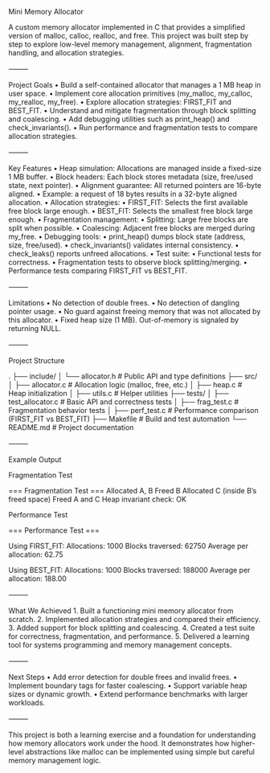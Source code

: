 Mini Memory Allocator

A custom memory allocator implemented in C that provides a simplified version of malloc, calloc, realloc, and free.
This project was built step by step to explore low-level memory management, alignment, fragmentation handling, and allocation strategies.

⸻

Project Goals
• Build a self-contained allocator that manages a 1 MB heap in user space.
• Implement core allocation primitives (my_malloc, my_calloc, my_realloc, my_free).
• Explore allocation strategies: FIRST_FIT and BEST_FIT.
• Understand and mitigate fragmentation through block splitting and coalescing.
• Add debugging utilities such as print_heap() and check_invariants().
• Run performance and fragmentation tests to compare allocation strategies.

⸻

Key Features
• Heap simulation: Allocations are managed inside a fixed-size 1 MB buffer.
• Block headers: Each block stores metadata (size, free/used state, next pointer).
• Alignment guarantee: All returned pointers are 16-byte aligned.
• Example: a request of 18 bytes results in a 32-byte aligned allocation.
• Allocation strategies:
• FIRST_FIT: Selects the first available free block large enough.
• BEST_FIT: Selects the smallest free block large enough.
• Fragmentation management:
• Splitting: Large free blocks are split when possible.
• Coalescing: Adjacent free blocks are merged during my_free.
• Debugging tools:
• print_heap() dumps block state (address, size, free/used).
• check_invariants() validates internal consistency.
• check_leaks() reports unfreed allocations.
• Test suite:
• Functional tests for correctness.
• Fragmentation tests to observe block splitting/merging.
• Performance tests comparing FIRST_FIT vs BEST_FIT.

⸻

Limitations
• No detection of double frees.
• No detection of dangling pointer usage.
• No guard against freeing memory that was not allocated by this allocator.
• Fixed heap size (1 MB). Out-of-memory is signaled by returning NULL.

⸻

Project Structure

.
├── include/
│ └── allocator.h # Public API and type definitions
├── src/
│ ├── allocator.c # Allocation logic (malloc, free, etc.)
│ ├── heap.c # Heap initialization
│ ├── utils.c # Helper utilities
├── tests/
│ ├── test_allocator.c # Basic API and correctness tests
│ ├── frag_test.c # Fragmentation behavior tests
│ ├── perf_test.c # Performance comparison (FIRST_FIT vs BEST_FIT)
├── Makefile # Build and test automation
└── README.md # Project documentation

⸻

Example Output

Fragmentation Test

=== Fragmentation Test ===
Allocated A, B
Freed B
Allocated C (inside B’s freed space)
Freed A and C
Heap invariant check: OK

Performance Test

=== Performance Test ===

Using FIRST_FIT:
Allocations: 1000
Blocks traversed: 62750
Average per allocation: 62.75

Using BEST_FIT:
Allocations: 1000
Blocks traversed: 188000
Average per allocation: 188.00

⸻

What We Achieved 1. Built a functioning mini memory allocator from scratch. 2. Implemented allocation strategies and compared their efficiency. 3. Added support for block splitting and coalescing. 4. Created a test suite for correctness, fragmentation, and performance. 5. Delivered a learning tool for systems programming and memory management concepts.

⸻

Next Steps
• Add error detection for double frees and invalid frees.
• Implement boundary tags for faster coalescing.
• Support variable heap sizes or dynamic growth.
• Extend performance benchmarks with larger workloads.

⸻

This project is both a learning exercise and a foundation for understanding how memory allocators work under the hood.
It demonstrates how higher-level abstractions like malloc can be implemented using simple but careful memory management logic.
